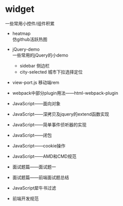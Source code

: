 # widget
一些常用小控件/组件积累

- heatmap  
仿github活跃热图

- jQuery-demo  
一些常用的jQuery的小demo  
    - sidebar 侧边栏  
    - city-selected 城市下拉选择定位

- view-port.js  移动端rem

- webpack中部分plugin用法——html-webpack-plugin

- JavaScript——面向对象

- JavaScript——深拷贝及jquery的extend函数实现

- JavaScript——简单事件侦听器的实现

- JavaScript——闭包

- JavaScript——cookie操作

- JavaScript——AMD和CMD规范

- 面试题篇——面试题一

- 面试题篇——前端面试题总结

- JavaScript犀牛书过滤

- 前端开发规范
